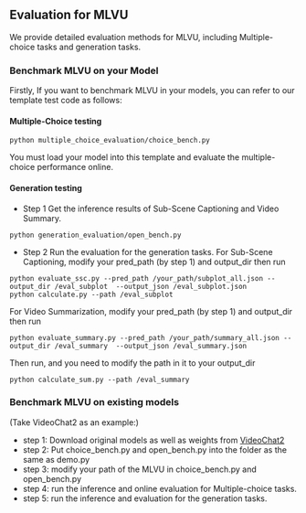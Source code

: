 ## Evaluation for MLVU

We provide detailed evaluation methods for MLVU, including Multiple-choice tasks and generation tasks.

### Benchmark MLVU on your Model
Firstly, If you want to benchmark MLVU in your models, you can refer to our template test code as follows:
#### Multiple-Choice testing
```
python multiple_choice_evaluation/choice_bench.py 
```
You must load your model into this template and evaluate the multiple-choice performance online. 
#### Generation testing
- Step 1 Get the inference results of Sub-Scene Captioning and Video Summary.
```
python generation_evaluation/open_bench.py 
```
- Step 2 Run the evaluation for the generation tasks.
For Sub-Scene Captioning, modify your pred_path (by step 1) and output_dir then run
```
python evaluate_ssc.py --pred_path /your_path/subplot_all.json --output_dir /eval_subplot  --output_json /eval_subplot.json
python calculate.py --path /eval_subplot
```
For Video Summarization, modify your pred_path (by step 1) and output_dir then run
```
python evaluate_summary.py --pred_path /your_path/summary_all.json --output_dir /eval_summary  --output_json /eval_summary.json
```
Then run, and you need to modify the path in it to your output_dir
```
python calculate_sum.py --path /eval_summary
```

### Benchmark MLVU on existing models
(Take VideoChat2 as an example:)
- step 1: Download original models as well as weights from [VideoChat2](https://github.com/OpenGVLab/Ask-Anything/tree/main/video_chat2)
- step 2: Put choice_bench.py and open_bench.py into the folder as the same as demo.py  
- step 3: modify your path of the MLVU in choice_bench.py and open_bench.py
- step 4: run the inference and online evaluation for Multiple-choice tasks.
- step 5: run the inference and evaluation for the generation tasks. 
